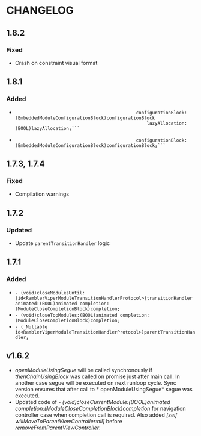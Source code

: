 # CHANGELOG

## 1.8.2
### Fixed
* Crash on constraint visual format

## 1.8.1
### Added
* ```- (EmbeddedModuleEmbedderBlock)createEmbeddableModuleUsingFactory:(id <RamblerViperModuleFactoryProtocol>)moduleFactory
                                               configurationBlock:(EmbeddedModuleConfigurationBlock)configurationBlock
                                                   lazyAllocation:(BOOL)lazyAllocation;```
* ```- (EmbeddedModuleEmbedderBlock)createEmbeddableModuleUsingFactory:(id <RamblerViperModuleFactoryProtocol>)moduleFactory
                                               configurationBlock:(EmbeddedModuleConfigurationBlock)configurationBlock;```

## 1.7.3, 1.7.4
### Fixed
* Compilation warnings

## 1.7.2
### Updated
* Update ```parentTransitionHandler``` logic

## 1.7.1
### Added
* ```- (void)closeModulesUntil:(id<RamblerViperModuleTransitionHandlerProtocol>)transitionHandler animated:(BOOL)animated completion:(ModuleCloseCompletionBlock)completion;```
* ```- (void)closeTopModules:(BOOL)animated completion:(ModuleCloseCompletionBlock)completion;```
* ```- (_Nullable id<RamblerViperModuleTransitionHandlerProtocol>)parentTransitionHandler;```

## v1.6.2

* *openModuleUsingSegue* will be called synchronously if *thenChainUsingBlock* was called on promise just after main call. In another case segue will be executed on next runloop cycle. Sync version ensures that after call to * openModuleUsingSegue* segue was executed.
* Updated code of *- (void)closeCurrentModule:(BOOL)animated completion:(ModuleCloseCompletionBlock)completion* for navigation controller case when completion call is required. Also added *[self willMoveToParentViewController:nil]* before *removeFromParentViewController*.
